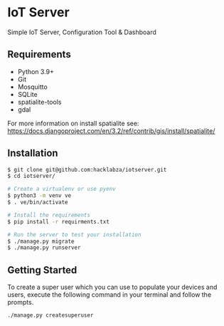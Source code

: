 # IoT Server

Simple IoT Server, Configuration Tool & Dashboard

## Requirements

 - Python 3.9+
 - Git
 - Mosquitto
 - SQLite
 - spatialite-tools
 - gdal

For more information on install spatialite see: https://docs.djangoproject.com/en/3.2/ref/contrib/gis/install/spatialite/

## Installation

```bash
$ git clone git@github.com:hacklabza/iotserver.git
$ cd iotserver/

# Create a virtualenv or use pyenv
$ python3 -m venv ve
$ . ve/bin/activate

# Install the requirements
$ pip install -r requirments.txt

# Run the server to test your installation
$ ./manage.py migrate
$ ./manage.py runserver
```

## Getting Started

To create a super user which you can use to populate your devices and users, execute the following command in your terminal and follow the prompts.

```bash
./manage.py createsuperuser
```
